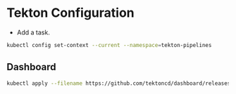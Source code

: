 # Tekton Configuration

* Add a task.

```sh
kubectl config set-context --current --namespace=tekton-pipelines

```

## Dashboard

```sh
kubectl apply --filename https://github.com/tektoncd/dashboard/releases/latest/download/tekton-dashboard-release.yaml
```
